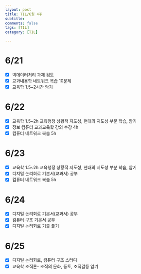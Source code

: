 ```yaml
---
layout: post
title: TIL/6월 4주
subtitle: 
comments: false
tags: [TIL]
category: [TIL]

---
```


# 6/21
- [x] 빅데이터처리 과제 검토
- [x] 교과내용학 네트워크 복습 10문제
- [x] 교육학 1.5~2시간 암기

# 6/22
- [x] 교육학 1.5~2h 교육행정 상황적 지도성, 현대의 지도성 부분 학습, 암기
- [x] 정보 컴퓨터 교과교육학 강의 수강 4h
- [x] 컴퓨터 네트워크 복습 5h

# 6/23
- [x] 교육학 1.5~2h 교육행정 상황적 지도성, 현대의 지도성 부분 학습, 암기
- [x] 디지털 논리회로 기본서(교과서) 공부
- [x] 컴퓨터 네트워크 복습 5h

# 6/24
- [x] 디지털 논리회로 기본서(교과서) 공부
- [x] 컴퓨터 구조 기본서 공부
- [x] 디지털 논리회로 기출 풀기 

# 6/25
- [x] 디지털 논리회로, 컴퓨터 구조 스터디
- [x] 교육학 조직론- 조직의 문화, 풍토, 조직갈등 암기
